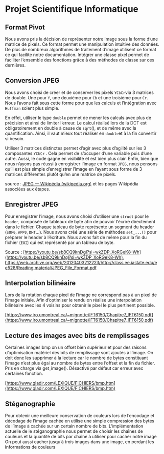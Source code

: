 # Projet Scientifique Informatique

## Format Pivot

Nous avons pris la décision de représenter notre image sous la forme d’une matrice de pixels. Ce format permet une manipulation intuitive des données. De plus de nombreux algorithmes de traitement d’image utilisent ce format ce qui facilite notre documentation. Intégrer une classe pixel permet de faciliter l’ensemble des fonctions grâce à des méthodes de classe sur ces dernières. 

## Conversion JPEG

Nous avons choisi de créer et de conserver les pixels `YCbCr`via 3 matrices de double. Une pour `Y`, une deuxième pour `Cb` et une troisième pour `Cr`. Nous l’avons fait sous cette forme pour que les calculs et l’intégration avec `Huffman` soient plus simple. 

En effet, utiliser le type `double` permet de mener les calculs avec plus de précision et ainsi de limiter l’erreur. Le calcul réalisé lors de la DCT est obligatoirement en double à cause de `sqrt`(), et de même avec la quantification. Ainsi, il vaut mieux tout réaliser en `double`et à la fin convertir si besoin.

Utiliser 3 matrices distinctes permet d’agir avec plus d’agilité sur les 3 composantes `YCbCr` . Cela permet de s’occuper d’une variable puis d’une autre. Aussi, le code gagne en visibilité et est bien plus clair. Enfin, bien que nous n’ayons pas réussi à enregistrer l’image en format `JPEG`, nous pensons qu’il est plus simple d’enregistrer l’image en l’ayant sous forme de 3 matrices différentes plutôt qu’en une matrice de pixels.

source : [JPEG — Wikipédia (wikipedia.org)](https://fr.wikipedia.org/wiki/JPEG) et les pages Wikipédia associées aux étapes.

## Enregistrer JPEG

Pour enregistrer l’image, nous avons choisi d’utiliser une `struct` pour le `header`, composée de tableaux de byte afin de pouvoir l'écrire directement dans le fichier. Chaque tableau de byte représente un segment du header (`SOF0`, `APP0`, `DHT`…). Nous avons créé une série de méthodes `set_...()` pour préparer le header à l’écriture. Nous avons fait de même pour la fin du fichier (`EOI`) qui est représenté par un tableau de byte.

Source : [https://youtu.be/sb8CQ9knDgI?si=wkZDP_XoRGeK8-Wh](https://youtu.be/sb8CQ9knDgI?si=wkZDP_XoRGeK8-Wh), [https://web.archive.org/web/20120403212223/http://class.ee.iastate.edu/ee528/Reading material/JPEG_File_Format.pdf](https://web.archive.org/web/20120403212223/http://class.ee.iastate.edu/ee528/Reading%20material/JPEG_File_Format.pdf)

## Interpolation bilinéaire

Lors de la rotation chaque pixel de l’image ne correspond pas à un pixel de l’image initiale. Afin d’optimiser le rendu on réalise une interpolation bilinéaire avec les 4 voisins pour obtenir le pixel le plus pertinent possible.

[https://www.iro.umontreal.ca/~mignotte/IFT6150/Chapitre7_IFT6150.pdf](https://www.iro.umontreal.ca/~mignotte/IFT6150/Chapitre7_IFT6150.pdf)

## Lecture des images avec bits de remplissages

 Certaines images bmp on un offset bien supérieur et pour des raisons d’optimisation matériel des bits de remplissage sont ajoutés à l’image. On doit donc les supprimer à la lecture car le nombre de bytes constituant l’image n’est plus égal au nombre de bytes entre l’offset et la fin du fichier. Pris en charge via get_image(). Désactivé par défaut car erreur avec certaines fonction.

[https://www.gladir.com/LEXIQUE/FICHIERS/bmp.htm](https://www.gladir.com/LEXIQUE/FICHIERS/bmp.htm)

## Stéganographie

Pour obtenir une meilleure conservation de couleurs lors de l’encodage et décodage de l’image cachée on utilise une simple compression des bytes de l’image à cachée sur un certain nombre de bits. L’implémentation actuelle de le stéganographie nous permet de choisir les chaînes de couleurs et la quantité de bits par chaîne à utiliser pour cacher notre image
On peut aussi cacher jusqu’à trois images dans une image, en perdant les informations de couleurs
